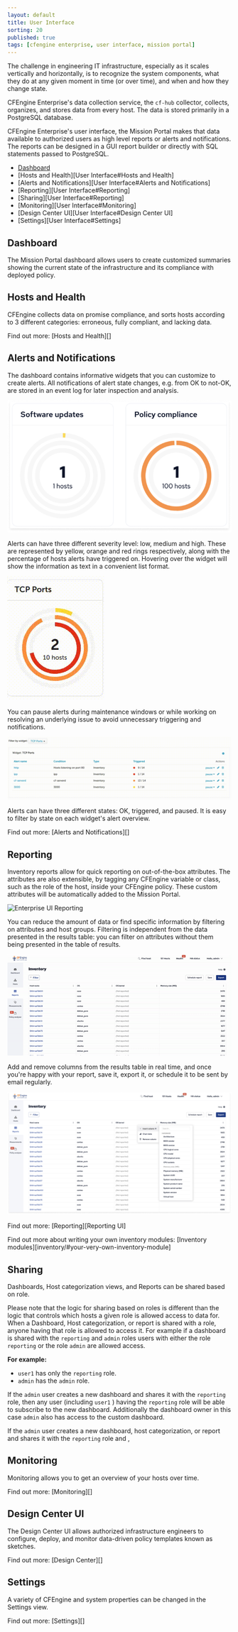 ```yaml
---
layout: default
title: User Interface
sorting: 20
published: true
tags: [cfengine enterprise, user interface, mission portal]
---
```


The challenge in engineering IT infrastructure, especially as it scales
vertically and horizontally, is to recognize the system components, what they do
at any given moment in time (or over time), and when and how they change state.

CFEngine Enterprise's data collection service, the `cf-hub` collector, collects,
organizes, and stores data from every host. The data is stored primarily in a
PostgreSQL database.

CFEngine Enterprise's user interface, the Mission Portal makes that data
available to authorized users as high level reports or alerts and notifications.
The reports can be designed in a GUI report builder or directly with SQL
statements passed to PostgreSQL.

* [Dashboard](Mission-Portal-Dashboard.png)
* [Hosts and Health][User Interface#Hosts and Health]
* [Alerts and Notifications][User Interface#Alerts and Notifications]
* [Reporting][User Interface#Reporting]
* [Sharing][User Interface#Reporting]
* [Monitoring][User Interface#Monitoring]
* [Design Center UI][User Interface#Design Center UI]
* [Settings][User Interface#Settings]

## Dashboard

The Mission Portal dashboard allows users to create customized summaries showing
the current state of the infrastructure and its compliance with deployed policy.

## Hosts and Health

CFEngine collects data on promise compliance, and sorts hosts according to 3
different categories: erroneous, fully compliant, and lacking data.

Find out more: [Hosts and Health][]


## Alerts and Notifications ##

The dashboard contains informative widgets that you can customize to create
alerts. All notifications of alert state changes, e.g. from OK to not-OK, are
stored in an event log for later inspection and analysis.

![Enterprise UI Alerts](welcome_2nd_screen.png)


Alerts can have three different severity level: low, medium and high. These are
represented by yellow, orange and red rings respectively, along with the
percentage of hosts alerts have triggered on. Hovering over the widget will show
the information as text in a convenient list format.

![Enterprise UI Alerts](widget_1.gif)


You can pause alerts during maintenance windows or while working on resolving an
underlying issue to avoid unnecessary triggering and notifications.

![Enterprise UI Alerts](pause_alerts.gif)

Alerts can have three different states: OK, triggered, and paused. It is easy to
filter by state on each widget's alert overview.

Find out more: [Alerts and Notifications][]

## Reporting ##

Inventory reports allow for quick reporting on out-of-the-box attributes. The
attributes are also extensible, by tagging any CFEngine variable or class, such
as the role of the host, inside your CFEngine policy. These custom attributes
will be automatically added to the Mission Portal.

![Enterprise UI Reporting](inventory-hover.png)

You can reduce the amount of data or find specific information by filtering on
attributes and host groups. Filtering is independent from the data presented in
the results table: you can filter on attributes without them being presented in
the table of results.

![Enterprise UI Reporting](inventory_filter.gif)

Add and remove columns from the results table in real time, and once you're
happy with your report, save it, export it, or schedule it to be sent by email
regularly.

![Enterprise API Overview](add_columns.png)

Find out more: [Reporting][Reporting UI]

Find out more about writing your own inventory
modules: [Inventory modules][inventory/#your-very-own-inventory-module]

## Sharing

Dashboards, Host categorization views, and Reports can be shared based on role.

Please note that the logic for sharing based on roles is different than the
logic that controls which hosts a given role is allowed access to data for. When
a Dashboard, Host categorization, or report is shared with a role, anyone having
that role is allowed to access it. For example if a dashboard is shared with the
`reporting` and `admin` roles users with either the role `reporting` or the role
`admin` are allowed access.

**For example:**

- `user1` has only the `reporting` role.
- `admin` has the `admin` role.

If the `admin` user creates a new dashboard and shares it with the `reporting`
role, then any user (including `user1` ) having the `reporting` role will be
able to subscribe to the new dashboard. Additionally the dashboard owner in this
case `admin` also has access to the custom dashboard.

If the `admin` user creates a new dashboard, host categorization, or report and
shares it with the `reporting` role and ,

## Monitoring

Monitoring allows you to get an overview of your hosts over time.

Find out more: [Monitoring][]

## Design Center UI

The Design Center UI allows authorized infrastructure engineers to configure,
deploy, and monitor data-driven policy templates known as sketches.

Find out more: [Design Center][]

## Settings

A variety of CFEngine and system properties can be changed in the Settings view.

Find out more: [Settings][]
